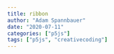 ```yaml
---
title: ribbon
author: "Adam Spannbauer"
date: "2020-07-11"
categories: ["p5js"]
tags: ["p5js", "creativecoding"]
---
```

